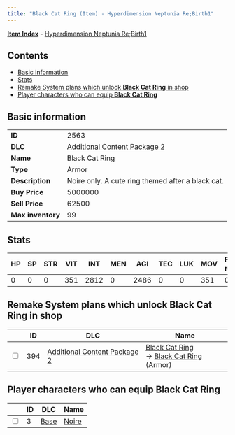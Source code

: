 ```yaml
---
title: "Black Cat Ring (Item) - Hyperdimension Neptunia Re;Birth1"
---
```


[**Item Index**](/neptunia/rb1/item/index.html) - [Hyperdimension Neptunia Re;Birth1](/neptunia/rb1)

## Contents

- [Basic information](#basic-information)
- [Stats](#stats)
- [Remake System plans which unlock **Black Cat Ring** in shop](#remake-system-plans-which-unlock-black-cat-ring-in-shop)
- [Player characters who can equip **Black Cat Ring**](#player-characters-who-can-equip-black-cat-ring)

## Basic information

|   |   |
| -- | -- |
| **ID** | 2563 |
| **DLC** | [Additional Content Package 2](/neptunia/rb1/dlc/11-pack2.html) |
| **Name** | Black Cat Ring |
| **Type** | Armor |
| **Description** | Noire only. A cute ring themed after a black cat. |
| **Buy Price** | 5000000 |
| **Sell Price** | 62500 |
| **Max inventory** | 99 |

## Stats

| HP | SP | STR | VIT | INT | MEN | AGI | TEC | LUK | MOV | Fire res. | Ice res. | Wind res. | Lightning res. |
| -- | -- | --- | --- | --- | --- | --- | --- | --- | --- | --------- | -------- | --------- | -------------- |
| 0 | 0 | 0 | 351 | 2812 | 0 | 2486 | 0 | 0 | 351 | 0 | 0 | 0 | 0 |

## Remake System plans which unlock **Black Cat Ring** in shop

|    | ID | DLC | Name |
| -- | -- | --- | ---- |
| <input type="checkbox" id="rb1-remake-11-394" class="trackbox" /> | 394 | [Additional Content Package 2](/neptunia/rb1/dlc/11-pack2.html) | [Black Cat Ring](/neptunia/rb1/remake/11-394-black-cat-ring.html)<br />→ [Black Cat Ring](/neptunia/rb1/item/11-2563-black-cat-ring.html) (Armor) |

## Player characters who can equip **Black Cat Ring**

|    | ID | DLC | Name |
| -- | -- | --- | ---- |
| <input type="checkbox" id="rb1-player-1-3" class="trackbox" /> | 3 | [Base](/neptunia/rb1/dlc/1-base.html) | [Noire](/neptunia/rb1/player/1-3-noire.html) |
